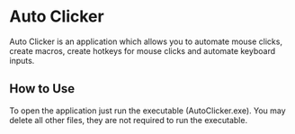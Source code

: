 # Auto Clicker

Auto Clicker is an application which allows you to automate mouse clicks, create macros,
create hotkeys for mouse clicks and automate keyboard inputs.


## How to Use

To open the application just run the executable (AutoClicker.exe).
You may delete all other files, they are not required to run the executable.
